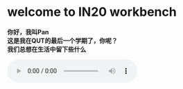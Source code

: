 # welcome to IN20 workbench

**你好，我叫Pan**  
**这是我在QUT的最后一个学期了，你呢？**  
**我们总想在生活中留下些什么**

<audio src="./static/247.mp3" controls="controls" autoplay="autoplay" loop="loop">
</audio>

<script>
var audio = new Audio("https://raw.githubusercontent.com/USERNAME/REPOSITORY/BRANCH/Audio.mp3")
audio.play()
</script>